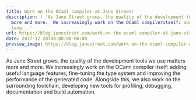 ```yaml
---
title: Work on the OCaml compiler at Jane Street!
description: ! 'As Jane Street grows, the quality of the development tools we usematters
  more and more.  We increasingly work on the OCaml compileritself: adding useful
  lang...'
url: https://blog.janestreet.com/work-on-the-ocaml-compiler-at-jane-street/
date: 2017-12-20T00:00:00-00:00
preview_image: https://blog.janestreet.com/work-on-the-ocaml-compiler-at-jane-street/compiler3d.jpg
---
```


<p>As Jane Street grows, the quality of the development tools we use
matters more and more.  We increasingly work on the OCaml compiler
itself: adding useful language features, fine-tuning the type system
and improving the performance of the generated code. Alongside this,
we also work on the surrounding toolchain, developing new tools for
profiling, debugging, documentation and build automation.</p>
